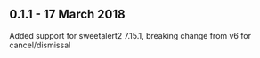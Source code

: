 ## 0.1.1 - 17 March 2018
Added support for sweetalert2 7.15.1, breaking change from v6 for cancel/dismissal
